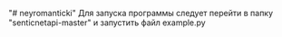 "# neyromanticki" 
Для запуска программы следует перейти в папку "senticnetapi-master" и запустить файл example.py 
